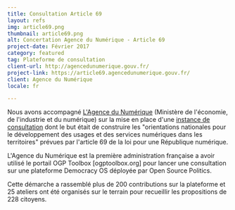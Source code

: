 ```yaml
---
title: Consultation Article 69
layout: refs
img: article69.png
thumbnail: article69.png
alt: Concertation Agence du Numérique - Article 69
project-date: Février 2017
category: featured
tag: Plateforme de consultation
client-url: http://agencedunumerique.gouv.fr/
project-link: https://article69.agencedunumerique.gouv.fr/
client: Agence du Numérique
locale: fr

---
```


Nous avons accompagné [L'Agence du Numérique](http://agencedunumerique.gouv.fr/) (Ministère de l'économie, de l'industrie et du numérique) sur la mise en place d'une [instance de consultation](https://article69.agencedunumerique.gouv.fr/) dont le but était de construire les "orientations nationales pour le développement des usages et des services numériques dans les territoires" prévues par l'article 69 de la loi pour une République numérique.

L'Agence du Numérique est la première administration française a avoir utilisé le portail OGP Toolbox [ogptoolbox.org] pour lancer une consultation sur une plateforme Democracy OS déployée par Open Source Politics.

Cette démarche a rassemblé plus de 200 contributions sur la plateforme et 25 ateliers ont été organisés sur le terrain pour recueillir les propositions de 228 citoyens.

